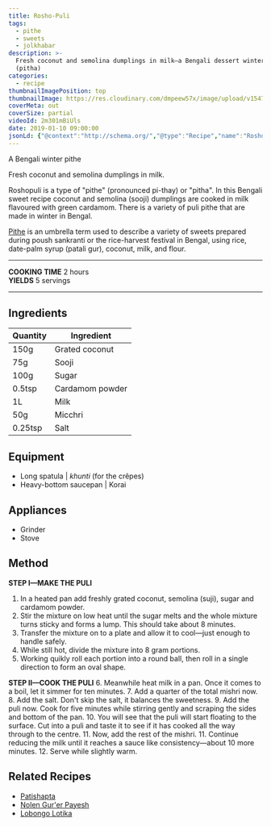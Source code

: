 ```yaml
---
title: Rosho-Puli
tags:
  - pithe
  - sweets
  - jolkhabar
description: >-
  Fresh coconut and semolina dumplings in milk—a Bengali dessert winter dessert
  (pitha)
categories:
  - recipe
thumbnailImagePosition: top
thumbnailImage: https://res.cloudinary.com/dmpeew57x/image/upload/v1547186345/_MG_5899_0_1x_zlhbyp.jpg
coverMeta: out
coverSize: partial
videoId: 2m301mBiUls
date: 2019-01-10 09:00:00
jsonLd: {"@context":"http://schema.org/","@type":"Recipe","name":"Roshopuli","author":"Bong Eats","image":"https://res.cloudinary.com/dmpeew57x/image/upload/v1547186345/_MG_5899_0_1x_zlhbyp.jpg","description":"Fresh coconut and semolina dumplings in milk—a Bengali dessert winter dessert (pitha)","prepTime":"PT30M","totalTime":"PT2H","recipeYield":"5 servings",  "recipeIngredient":["150g Grated coconut","75g Sooji","100g Sugar","0.5tsp Cardamom powder","1L Milk","50g Micchri","0.25tsp Salt"],"recipeInstructions":["In a heated pan add freshly grated coconut, semolina (suji), sugar and cardamom powder.", "Stir the mixture on low heat until the sugar melts and the whole mixture turns sticky and forms a lump. This should take about 8 minutes.", "Transfer the mixture on to a plate and allow it to cool—just enough to handle safely.", "While still hot, divide the mixture into 8 gram portions.", "Working quikly roll each portion into a round ball, then roll in a single direction to form an oval shape.", "Meanwhile heat milk in a pan. Once it comes to a boil, let it simmer for ten minutes.", "Add a quarter of the total mishri now.", "Add the salt. Don’t skip the salt, it balances the sweetness.", "Add the puli now. Cook for five minutes while stirring gently and scraping the sides and bottom of the pan.", "You will see that the puli will start floating to the surface. Cut into a puli and taste it to see if it has cooked all the way through to the centre.", "Now, add the rest of the mishri.", "Continue reducing the milk until it reaches a sauce like consistency—about 10 more minutes.", "Serve while slightly warm."]}
---
```




<p class="post-byline">A Bengali winter pithe</p>

<p class="post-intro">Fresh coconut and semolina dumplings in milk.</p>

<!-- more -->

<span class="dropcap">R</span>oshopuli is a type of "pithe" (pronounced pi-thay) or "pitha". In this Bengali sweet recipe coconut and semolina (sooji) dumplings are cooked in milk flavoured with green cardamom. There is a variety of puli pithe that are made in winter in Bengal.

[Pithe](/tags/pithe) is an umbrella term used to describe a variety of sweets prepared during poush sankranti or the rice-harvest festival in Bengal, using rice, date-palm syrup (patali gur), coconut, milk, and flour.

***

**COOKING TIME** 2 hours   
**YIELDS** 5 servings

***

## Ingredients
| Quantity | Ingredient      |
|----------|-----------------|
| 150g     | Grated coconut  |
| 75g      | Sooji           |
| 100g     | Sugar           |
| 0.5tsp   | Cardamom powder |
| 1L       | Milk            |
| 50g      | Micchri         |
| 0.25tsp  | Salt            |

## Equipment
- Long spatula | _khunti_ (for the crêpes)
- Heavy-bottom saucepan | Korai


## Appliances
- Grinder
- Stove

## Method
**STEP I—MAKE THE PULI**
1. In a heated pan add freshly grated coconut, semolina (suji), sugar and cardamom powder.
2. Stir the mixture on low heat until the sugar melts and the whole mixture turns sticky and forms a lump. This should take about 8 minutes.
3. Transfer the mixture on to a plate and allow it to cool—just enough to handle safely.
4. While still hot, divide the mixture into 8 gram portions.
5. Working quikly roll each portion into a round ball, then roll in a single direction to form an oval shape.


**STEP II—COOK THE PULI**
6. Meanwhile heat milk in a pan. Once it comes to a boil, let it simmer for ten minutes.
7. Add a quarter of the total mishri now.
8. Add the salt. Don't skip the salt, it balances the sweetness.
9. Add the puli now. Cook for five minutes while stirring gently and scraping the sides and bottom of the pan.
10. You will see that the puli will start floating to the surface. Cut into a puli and taste it to see if it has cooked all the way through to the centre.
11. Now, add the rest of the mishri.
11. Continue reducing the milk until it reaches a sauce like consistency—about 10 more minutes.
12.  Serve while slightly warm.

## Related Recipes
- [Patishapta](recipe/patishapta-with-kheer-filling/)
- [Nolen Gur'er Payesh](recipe/nolen-gurer-payesh/)
- [Lobongo Lotika](recipe/lobongo-lotika/)